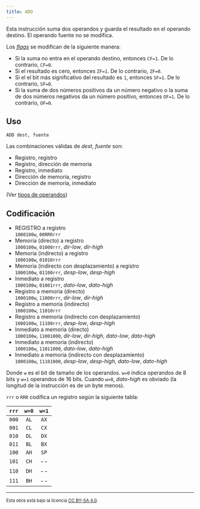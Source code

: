 ```yaml
---
title: ADD
---
```


Esta instrucción suma dos operandos y guarda el resultado en el operando destino. El operando fuente no se modifica.

Los [_flags_](/docs/cpu/#flags) se modifican de la siguiente manera:

- Si la suma no entra en el operando destino, entonces `CF=1`. De lo contrario, `CF=0`.
- Si el resultado es cero, entonces `ZF=1`. De lo contrario, `ZF=0`.
- Si el el bit más significativo del resultado es `1`, entonces `SF=1`. De lo contrario, `SF=0`.
- Si la suma de dos números positivos da un número negativo o la suma de dos números negativos da un número positivo, entonces `OF=1`. De lo contrario, `OF=0`.

## Uso

```vonsim
ADD dest, fuente
```

Las combinaciones válidas de _dest_, _fuente_ son:

- Registro, registro
- Registro, dirección de memoria
- Registro, inmediato
- Dirección de memoria, registro
- Dirección de memoria, inmediato

(Ver [tipos de operandos](/docs/cpu/assembly/#operandos))

## Codificación

- REGISTRO a registro  
  `1000100w`, `00RRRrrr`
- Memoria (directo) a registro  
  `1000100w`, `01000rrr`, _dir-low_, _dir-high_
- Memoria (indirecto) a registro  
  `1000100w`, `01010rrr`
- Memoria (indirecto con desplazamiento) a registro  
  `1000100w`, `01100rrr`, _desp-low_, _desp-high_
- Inmediato a registro  
  `1000100w`, `01001rrr`, _dato-low_, _dato-high_
- Registro a memoria (directo)  
  `1000100w`, `11000rrr`, _dir-low_, _dir-high_
- Registro a memoria (indirecto)  
  `1000100w`, `11010rrr`
- Registro a memoria (indirecto con desplazamiento)  
  `1000100w`, `11100rrr`, _desp-low_, _desp-high_
- Inmediato a memoria (directo)  
  `1000100w`, `11001000`, _dir-low_, _dir-high_, _dato-low_, _dato-high_
- Inmediato a memoria (indirecto)  
  `1000100w`, `11011000`, _dato-low_, _dato-high_
- Inmediato a memoria (indirecto con desplazamiento)  
  `1000100w`, `11101000`, _desp-low_, _desp-high_, _dato-low_, _dato-high_

Donde `w` es el bit de tamaño de los operandos. `w=0` indica operandos de 8 bits y `w=1` operandos de 16 bits. Cuando `w=0`, _dato-high_ es obviado (la longitud de la instrucción es de un byte menos).

`rrr` o `RRR` codifica un registro según la siguiente tabla:

| `rrr` | `w=0` | `w=1` |
| :---: | :---: | :---: |
| `000` | `AL`  | `AX`  |
| `001` | `CL`  | `CX`  |
| `010` | `DL`  | `DX`  |
| `011` | `BL`  | `BX`  |
| `100` | `AH`  | `SP`  |
| `101` | `CH`  |  --   |
| `110` | `DH`  |  --   |
| `111` | `BH`  |  --   |

---

<small>Esta obra está bajo la licencia <a target="_blank" rel="license noopener noreferrer" href="http://creativecommons.org/licenses/by-sa/4.0/">CC BY-SA 4.0</a>.</small>

